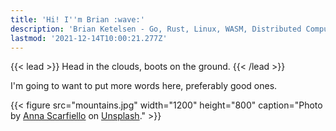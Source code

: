 ```yaml
---
title: 'Hi! I''m Brian :wave:'
description: 'Brian Ketelsen - Go, Rust, Linux, WASM, Distributed Computing'
lastmod: '2021-12-14T10:00:21.277Z'
---
```


{{< lead >}}
Head in the clouds, boots on the ground.
{{< /lead >}}

I'm going to want to put more words here, preferably good ones.

{{< figure src="mountains.jpg" width="1200" height="800" caption="Photo by [Anna Scarfiello](https://unsplash.com/@little_anne?utm_source=unsplash&utm_medium=referral&utm_content=creditCopyText) on [Unsplash](https://unsplash.com/?utm_source=unsplash&utm_medium=referral&utm_content=creditCopyText)." >}}
